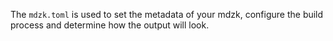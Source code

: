 The `mdzk.toml` is used to set the metadata of your mdzk, configure the build process and determine how the output will look.
